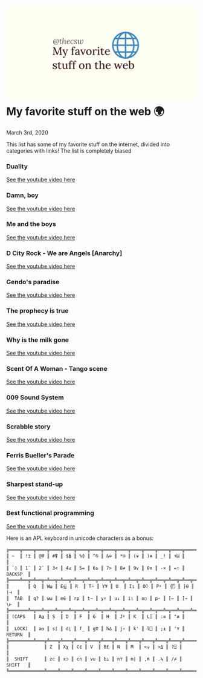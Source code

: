 ![preview](./preview.png)
My favorite stuff on the web 🌍
==============================

March 3rd, 2020

This list has some of my favorite stuff on the internet, divided into
categories with links! The list is completely biased

### Duality

[See the youtube video here](https://youtu.be/11eMV_yJXZw~)

### Damn, boy

[See the youtube video here](https://youtu.be/j5gDiXNjhEc)

### Me and the boys

[See the youtube video here](https://youtu.be/Kk6pw-PHiK0)

### D City Rock - We are Angels \[Anarchy\]

[See the youtube video here](https://youtu.be/5KN0_-HgWNo~)

### Gendo\'s paradise

[See the youtube video here](https://youtu.be/lP9DKGhUiaY)

### The prophecy is true

[See the youtube video here](https://youtu.be/uwmeH6Rnj2E)

### Why is the milk gone

[See the youtube video here](https://youtu.be/KjeKiIa7XEk)

### Scent Of A Woman - Tango scene

[See the youtube video here](https://youtu.be/0V0bMhYWz48)

### 009 Sound System

[See the youtube video here](https://youtu.be/GsWFMgzdfoE)

### Scrabble story

[See the youtube video here](https://youtu.be/9czoezm2vqw)

### Ferris Bueller\'s Parade

[See the youtube video here](https://youtu.be/tRcv4nokK50)

### Sharpest stand-up

[See the youtube video here](https://youtu.be/kyBH5oNQOS0)

### Best functional programming

[See the youtube video here](https://youtu.be/a9xAKttWgP4)

Here is an APL keyboard in unicode characters as a bonus:

    ╔════╦════╦════╦════╦════╦════╦════╦════╦════╦════╦════╦════╦════╦═════════╗
    ║ ~  ║ !⌶ ║ @⍫ ║ #⍒ ║ $⍋ ║ %⌽ ║ ^⍉ ║ &⊖ ║ *⍟ ║ (⍱ ║ )⍲ ║ _! ║ +⌹ ║         ║
    ║ `◊ ║ 1¨ ║ 2¯ ║ 3< ║ 4≤ ║ 5= ║ 6≥ ║ 7> ║ 8≠ ║ 9∨ ║ 0∧ ║ -× ║ =÷ ║ BACKSP  ║
    ╠════╩══╦═╩══╦═╩══╦═╩══╦═╩══╦═╩══╦═╩══╦═╩══╦═╩══╦═╩══╦═╩══╦═╩══╦═╩══╦══════╣
    ║       ║ Q  ║ W⍹ ║ E⋸ ║ R  ║ T⍨ ║ Y¥ ║ U  ║ I⍸ ║ O⍥ ║ P⍣ ║ {⍞ ║ }⍬ ║  |⊣  ║
    ║  TAB  ║ q? ║ w⍵ ║ e∈ ║ r⍴ ║ t∼ ║ y↑ ║ u↓ ║ i⍳ ║ o○ ║ p⋆ ║ [← ║ ]→ ║  \⊢  ║
    ╠═══════╩═╦══╩═╦══╩═╦══╩═╦══╩═╦══╩═╦══╩═╦══╩═╦══╩═╦══╩═╦══╩═╦══╩═╦══╩══════╣
    ║ (CAPS   ║ A⍶ ║ S  ║ D  ║ F  ║ G  ║ H  ║ J⍤ ║ K  ║ L⌷ ║ :≡ ║ "≢ ║         ║
    ║  LOCK)  ║ a⍺ ║ s⌈ ║ d⌊ ║ f_ ║ g∇ ║ h∆ ║ j∘ ║ k' ║ l⎕ ║ ;⍎ ║ '⍕ ║ RETURN  ║
    ╠═════════╩═══╦╩═══╦╩═══╦╩═══╦╩═══╦╩═══╦╩═══╦╩═══╦╩═══╦╩═══╦╩═══╦╩═════════╣
    ║             ║ Z  ║ Xχ ║ C¢ ║ V  ║ B£ ║ N  ║ M  ║ <⍪ ║ >⍙ ║ ?⍠ ║          ║
    ║  SHIFT      ║ z⊂ ║ x⊃ ║ c∩ ║ v∪ ║ b⊥ ║ n⊤ ║ m| ║ ,⍝ ║ .⍀ ║ /⌿ ║  SHIFT   ║
    ╚═════════════╩════╩════╩════╩════╩════╩════╩════╩════╩════╩════╩══════════╝
